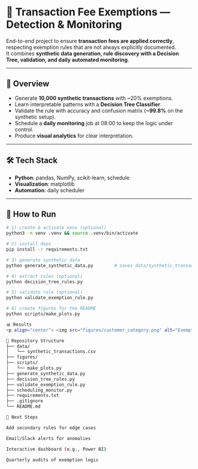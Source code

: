 # 🔎 Transaction Fee Exemptions — Detection & Monitoring

End-to-end project to ensure **transaction fees are applied correctly**, respecting exemption rules that are not always explicitly documented.  
It combines **synthetic data generation, rule discovery with a Decision Tree, validation, and daily automated monitoring**.

---

## 📖 Overview
- Generate **10,000 synthetic transactions** with ~20% exemptions.
- Learn interpretable patterns with a **Decision Tree Classifier**.
- Validate the rule with accuracy and confusion matrix (**~99.8%** on the synthetic setup).
- Schedule a **daily monitoring** job at 08:00 to keep the logic under control.
- Produce **visual analytics** for clear interpretation.

---

## 🛠 Tech Stack
- **Python**: pandas, NumPy, scikit-learn, schedule  
- **Visualization**: matplotlib  
- **Automation**: daily scheduler

---

## 🚀 How to Run
```bash
# 1) create & activate venv (optional)
python3 -m venv .venv && source .venv/bin/activate

# 2) install deps
pip install -r requirements.txt

# 3) generate synthetic data
python generate_synthetic_data.py        # saves data/synthetic_transactions.csv

# 4) extract rules (optional)
python decision_tree_rules.py

# 5) validate rule (optional)
python validate_exemption_rule.py

# 6) create figures for the README
python scripts/make_plots.py

📊 Results
<p align="center"> <img src="figures/customer_category.png" alt="Exemption by Customer Category" width="45%"> <img src="figures/payment_channel.png" alt="Exemption by Payment Channel" width="45%"> </p> <p align="center"> <img src="figures/region.png" alt="Exemption by Region" width="45%"> <img src="figures/amount_distribution.png" alt="Transaction Amount Distribution" width="45%"> </p>

📂 Repository Structure
├── data/
│   └── synthetic_transactions.csv
├── figures/
├── scripts/
│   └── make_plots.py
├── generate_synthetic_data.py
├── decision_tree_rules.py
├── validate_exemption_rule.py
├── scheduling_monitor.py
├── requirements.txt
├── .gitignore
└── README.md

📮 Next Steps

Add secondary rules for edge cases

Email/Slack alerts for anomalies

Interactive dashboard (e.g., Power BI)

Quarterly audits of exemption logic

